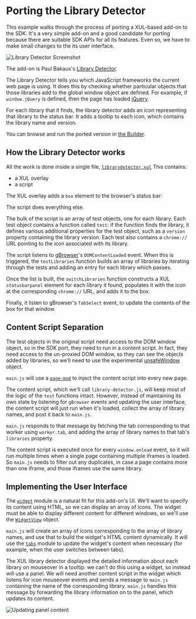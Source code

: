 
# Porting the Library Detector #

This example walks through the process of porting a XUL-based add-on to the
SDK. It's a very simple add-on and a good candidate for porting because
there are suitable SDK APIs for all its features. Even so, we have to make
small changes to the its user interface.

<img class="image-right" src="static-files/media/librarydetector/library-detector.png" alt="Library Detector Screenshot" />

The add-on is Paul Bakaus's
[Library Detector](https://addons.mozilla.org/de/firefox/addon/library-detector/).

The Library Detector tells you which JavaScript frameworks the current
web page is using. It does this by checking whether particular objects
that those libraries add to the global window object are defined.
For example, if `window.jQuery` is defined, then the page has loaded
[jQuery](http://jquery.com/).

For each library that it finds, the library detector adds an icon
representing that library to the status bar. It adds a tooltip to each
icon, which contains the library name and version.

You can browse and run the ported version in
[the Builder](https://builder.addons.mozilla.org/addon/1020373/revision/65/).

## How the Library Detector works ##

All the work is done inside a single file,
[`librarydetector.xul`](http://code.google.com/p/librarydetector/source/browse/trunk/chrome/content/librarydetector.xul)
This contains:

<ul>
	<li>a XUL overlay</li>
	<li>a script</li>
</ul>

The XUL overlay adds a `box` element to the browser's status bar:

<script type="syntaxhighlighter" class="brush: html"><![CDATA[
  &lt;statusbar id="status-bar"&gt; &lt;box orient="horizontal" id="librarydetector"&gt; &lt;/box&gt; &lt;/statusbar&gt;
]]>
</script>

The script does everything else.

The bulk of the script is an array of test objects, one for each library.
Each test object contains a function called `test`: if the
function finds the library, it defines various additional properties for
the test object, such as a `version` property containing the library version.
Each test also contains a `chrome://` URL pointing to the icon associated with
its library.

The script listens to [gBrowser](https://developer.mozilla.org/en/Code_snippets/Tabbed_browser)'s
`DOMContentLoaded` event. When this is triggered, the `testLibraries`
function builds an array of libraries by iterating through the tests and
adding an entry for each library which passes.

Once the list is built, the `switchLibraries` function constructs a XUL
`statusbarpanel` element for each library it found, populates it with the
icon at the corresponding `chrome://` URL, and adds it to the box.

Finally, it listen to gBrowser's `TabSelect` event, to update the contents
of the box for that window.

## Content Script Separation ##

The test objects in the original script need access to the DOM window object,
so in the SDK port, they need to run in a content script. In fact, they need
access to the un-proxied DOM window, so they can see the objects added by
libraries, so we’ll need to use the experimental
[unsafeWindow](dev-guide/addon-development/content-scripts/access.html) object.

`main.js` will use a [`page-mod`](packages/addon-kit/docs/page-mod.html)
to inject the content script into every new page.

The content script, which we'll call `library-detector.js`, will keep most of
the logic of the `test` functions intact. However, instead of maintaining its
own state by listening for `gBrowser` events and updating the
user interface, the content script will just run when it's loaded, collect
the array of library names, and post it back to `main.js`.

`main.js` responds to that message by fetching the tab
corresponding to that worker using `worker.tab`, and adding the array of
library names to that tab's `libraries` property.

The content script is executed once for every `window.onload` event, so
it will run multiple times when a single page containing multiple iframes
is loaded. So `main.js` needs to filter out any duplicates, in case
a page contains more than one iframe, and those iframes use the same library.

## Implementing the User Interface ##

The [`widget`](packages/addon-kit/docs/widget.html) module is a natural fit
for this add-on's UI. We'll want to specify its content using HTML, so we
can display an array of icons. The widget must be able to display different
content for different windows, so we'll use the
[`WidgetView`](packages/addon-kit/docs/widget.html) object.

`main.js` will create an array of icons corresponding to the array of library
names, and use that to build the widget's HTML content dynamically. It will
use the [`tabs`](packages/addon-kit/docs/tabs.html) module to update the
widget's content when necessary (for example, when the user switches between
tabs).

The XUL library detector displayed the detailed information about each
library on mouseover in a tooltip: we can't do this using a widget, so
instead will use a panel. We will need another content script in the
widget which listens for icon mouseover events and sends a message to
`main.js` containing the name of the corresponding library. `main.js`
handles this message by forwarding the library information on to the panel,
which updates its content.

<img class="image-center" src="static-files/media/librarydetector/panel-content.png" alt="Updating panel content" />
